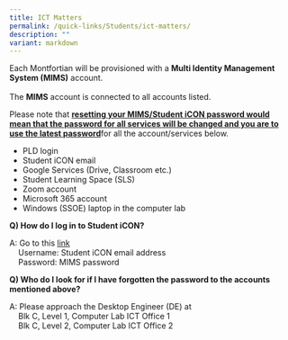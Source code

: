 ```yaml
---
title: ICT Matters
permalink: /quick-links/Students/ict-matters/
description: ""
variant: markdown
---
```

Each Montfortian will be provisioned with a <b>Multi Identity Management System (MIMS)</b> account.
<br><br>
The <b>MIMS</b> account is connected to all accounts listed.
<p>Please note that <u><b>resetting your MIMS/Student iCON password would mean that the password for all services will be changed and you are to use the latest password</b></u>for all the account/services below.</p>

* PLD login
* Student iCON email
* Google Services (Drive, Classroom etc.)
* Student Learning Space (SLS)
* Zoom account
* Microsoft 365 account
* Windows (SSOE) laptop in the computer lab

**Q) How do I log in to Student iCON?**

A: Go to this [link](https://mims.moe.gov.sg)&nbsp;   
&nbsp; &nbsp; Username: Student iCON email address   
&nbsp; &nbsp; Password: MIMS password


**Q) Who do I look for if I have forgotten the password to the accounts mentioned above?**

A: Please approach the Desktop Engineer (DE) at&nbsp;   
&nbsp; &nbsp; Blk C, Level 1, Computer Lab ICT Office 1  
&nbsp; &nbsp; Blk C, Level 2, Computer Lab ICT Office 2